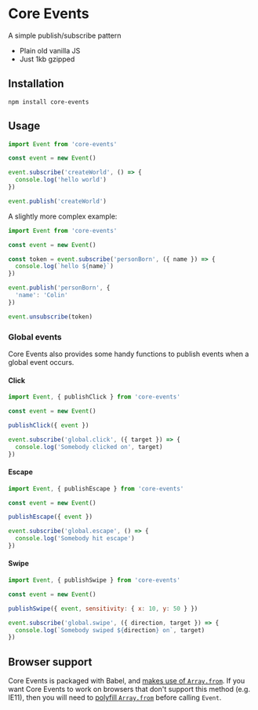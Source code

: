 # Core Events

A simple publish/subscribe pattern

- Plain old vanilla JS
- Just 1kb gzipped

## Installation

```
npm install core-events
```

## Usage

```js
import Event from 'core-events'

const event = new Event()

event.subscribe('createWorld', () => {
  console.log('hello world')
})

event.publish('createWorld')
```

A slightly more complex example:

```js
import Event from 'core-events'

const event = new Event()

const token = event.subscribe('personBorn', ({ name }) => {
  console.log(`hello ${name}`)
})

event.publish('personBorn', {
  'name': 'Colin'
})

event.unsubscribe(token)
```

### Global events

Core Events also provides some handy functions to publish events
when a global event occurs.

#### Click

```js
import Event, { publishClick } from 'core-events'

const event = new Event()

publishClick({ event })

event.subscribe('global.click', ({ target }) => {
  console.log('Somebody clicked on', target)
})
```

#### Escape

```js
import Event, { publishEscape } from 'core-events'

const event = new Event()

publishEscape({ event })

event.subscribe('global.escape', () => {
  console.log('Somebody hit escape')
})
```

#### Swipe

```js
import Event, { publishSwipe } from 'core-events'

const event = new Event()

publishSwipe({ event, sensitivity: { x: 10, y: 50 } })

event.subscribe('global.swipe', ({ direction, target }) => {
  console.log(`Somebody swiped ${direction} on`, target)
})
```

## Browser support

Core Events is packaged with Babel, and
[makes use of `Array.from`](https://babeljs.io/docs/usage/caveats).
If you want Core Events to work on browsers that don't support
this method (e.g. IE11), then you will need to
[polyfill `Array.from`](https://github.com/zloirock/core-js)
before calling `Event`.
